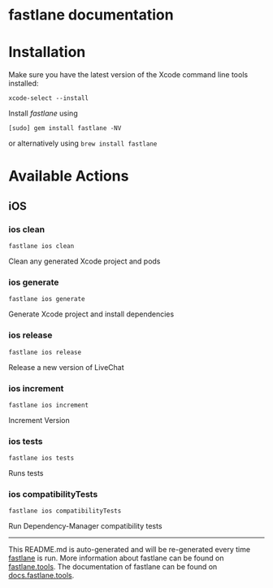 fastlane documentation
================
# Installation

Make sure you have the latest version of the Xcode command line tools installed:

```
xcode-select --install
```

Install _fastlane_ using
```
[sudo] gem install fastlane -NV
```
or alternatively using `brew install fastlane`

# Available Actions
## iOS
### ios clean
```
fastlane ios clean
```
Clean any generated Xcode project and pods
### ios generate
```
fastlane ios generate
```
Generate Xcode project and install dependencies
### ios release
```
fastlane ios release
```
Release a new version of LiveChat
### ios increment
```
fastlane ios increment
```
Increment Version
### ios tests
```
fastlane ios tests
```
Runs tests
### ios compatibilityTests
```
fastlane ios compatibilityTests
```
Run Dependency-Manager compatibility tests

----

This README.md is auto-generated and will be re-generated every time [fastlane](https://fastlane.tools) is run.
More information about fastlane can be found on [fastlane.tools](https://fastlane.tools).
The documentation of fastlane can be found on [docs.fastlane.tools](https://docs.fastlane.tools).
